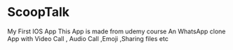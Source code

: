 # ScoopTalk
My First IOS App 
This App is made from udemy course
An WhatsApp clone App with Video Call , Audio Call ,Emoji ,Sharing files etc
